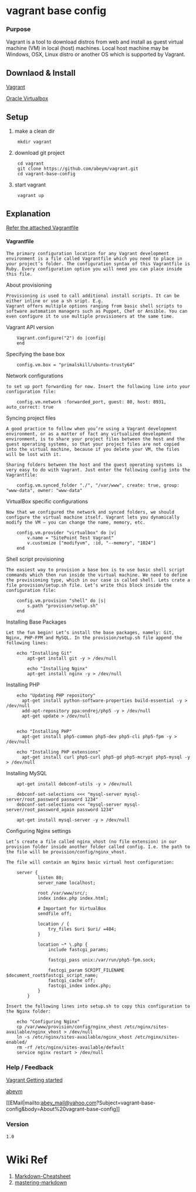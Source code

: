 # vagrant base config

### Purpose

Vagrant is a tool to download distros from web and install as guest virtual machine (VM) in local (host) machines.
Local host machine may be Windows, OSX, Linux distro or another OS which is supported by Vagrant.

## Downlaod & Install

[Vagrant](https://www.vagrantup.com/downloads.html)

[Oracle Virtualbox](https://www.virtualbox.org/wiki/Downloads)



## Setup

1. make a clean dir

        mkdir vagrant


3. download git project

        cd vagrant
        git clone https://github.com/abeym/vagrant.git
        cd vagrant-base-config

4. start vagrant

        vagrant up

## Explanation

[Refer the attached Vagrantfile](Vagrantfile)

#### Vagrantfile

    The primary configuration location for any Vagrant development environment is a file called Vagrantfile which you need to place in your project’s folder. The configuration syntax of this Vagrantfile is Ruby. Every configuration option you will need you can place inside this file.

  About provisioning

    Provisioning is used to call additional install scripts. It can be either inline or use a sh sript. E.g.
    Vagrant offers multiple options ranging from basic shell scripts to software automation managers such as Puppet, Chef or Ansible. You can even configure it to use multiple provisioners at the same time.

  Vagrant API version

        Vagrant.configure("2") do |config|
        end

  Specifying the base box

        config.vm.box = "primalskill/ubuntu-trusty64"

  Network configurations

    to set up port forwarding for now. Insert the following line into your configuration file:

        config.vm.network :forwarded_port, guest: 80, host: 8931, auto_correct: true

  Syncing project files

    A good practice to follow when you’re using a Vagrant development environment, or as a matter of fact any virtualized development environment, is to share your project files between the host and the guest operating systems, so that your project files are not copied into the virtual machine, because if you delete your VM, the files will be lost with it.

    Sharing folders between the host and the guest operating systems is very easy to do with Vagrant. Just enter the following config into the Vagrantfile:

        config.vm.synced_folder "./", "/var/www", create: true, group: "www-data", owner: "www-data"


  VirtualBox specific configurations

    Now that we configured the network and synced folders, we should configure the virtual machine itself. Vagrant lets you dynamically modify the VM – you can change the name, memory, etc.

        config.vm.provider "virtualbox" do |v|
            v.name = "SitePoint Test Vagrant"
            v.customize ["modifyvm", :id, "--memory", "1024"]
        end

  Shell script provisioning

    The easiest way to provision a base box is to use basic shell script commands which then run inside the virtual machine. We need to define the provisioning type, which in our case is called shell. Lets crate a file provision/setup.sh file. Let’s write this block inside the configuration file:

        config.vm.provision "shell" do |s|
            s.path "provision/setup.sh"
        end

  Installing Base Packages

    Let the fun begin! Let’s install the base packages, namely: Git, Nginx, PHP-FPM and MySQL. In the provision/setup.sh file append the following lines:

        echo "Installing Git"
            apt-get install git -y > /dev/null

            echo "Installing Nginx"
            apt-get install nginx -y > /dev/null


  Installing PHP

        echo "Updating PHP repository"
          apt-get install python-software-properties build-essential -y > /dev/null
          add-apt-repository ppa:ondrej/php5 -y > /dev/null
          apt-get update > /dev/null


        echo "Installing PHP"
          apt-get install php5-common php5-dev php5-cli php5-fpm -y > /dev/null

        echo "Installing PHP extensions"
          apt-get install curl php5-curl php5-gd php5-mcrypt php5-mysql -y > /dev/null


  Installing MySQL

        apt-get install debconf-utils -y > /dev/null

        debconf-set-selections <<< "mysql-server mysql-server/root_password password 1234"
        debconf-set-selections <<< "mysql-server mysql-server/root_password_again password 1234"

        apt-get install mysql-server -y > /dev/null


  Configuring Nginx settings

    Let’s create a file called nginx_vhost (no file extension) in our provision folder inside another folder called config. I.e. the path to the file will be provision/config/nginx_vhost.

    The file will contain an Nginx basic virtual host configuration:

        server {
                listen 80;
                server_name localhost;

                root /var/www/src/;
                index index.php index.html;

                # Important for VirtualBox
                sendfile off;

                location / {
                    try_files $uri $uri/ =404;
                }

                location ~* \.php {
                    include fastcgi_params;

                    fastcgi_pass unix:/var/run/php5-fpm.sock;

                    fastcgi_param SCRIPT_FILENAME $document_root$fastcgi_script_name;
                    fastcgi_cache off;
                    fastcgi_index index.php;
                }
            }

    Insert the following lines into setup.sh to copy this configuration to the Nginx folder:

        echo "Configuring Nginx"
        cp /var/www/provision/config/nginx_vhost /etc/nginx/sites-available/nginx_vhost > /dev/null
        ln -s /etc/nginx/sites-available/nginx_vhost /etc/nginx/sites-enabled/
        rm -rf /etc/nginx/sites-available/default
        service nginx restart > /dev/null

### Help / Feedback

[Vagrant Getting started](https://www.vagrantup.com/docs/getting-started/provisioning.html)

[abeym](https://github.com/abeym)


[[EMail|mailto:abey_mail@yahoo.com?Subject=vagrant-base-config&body=About%20vagrant-base-config]]



### Version

    1.0


# Wiki Ref
1. [Markdown-Cheatsheet](https://github.com/adam-p/markdown-here/wiki/Markdown-Cheatsheet)
2. [mastering-markdown](https://guides.github.com/features/mastering-markdown/)
